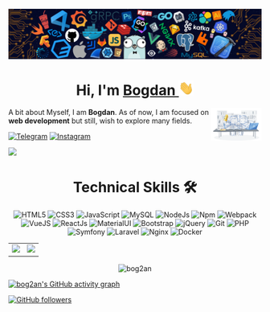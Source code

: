 ![](https://raw.githubusercontent.com/bog2an/bog2an/main/header.png)

<h1 align="center" >Hi, I'm <a href="https://github.com/bog2an" target="_blank"> Bogdan </a>
  <img src="https://github.com/bog2an/bog2an/blob/main/Hi.gif" width="30px">
</h1>

<img width="20%" align="right" src="https://github.com/bog2an/bog2an/blob/main/workbench.svg">

<p>
  A bit about Myself, I am <b>Bogdan</b>.
  As of now, I am focused on <b>web development</b> but still, wish to explore many fields.
</p>

<a  href="https://t.me/ibog2an"><img alt="Telegram" src="https://img.shields.io/badge/Telegram-2CA5E0?style=for-the-badge&logo=telegram&logoColor=white"></a>
<a  href="https://www.instagram.com/ibog2an/"><img alt="Instagram" src="https://img.shields.io/badge/Instagram-E4405F?style=for-the-badge&logo=instagram&logoColor=white"></a>

<p><img src="https://komarev.com/ghpvc/?username=bog2an&label=Profile%20views&color=6805D3&style=flat"/></p>

<h1 align="center">Technical Skills 🛠</h1>

<p align="center"> 
  <img alt="HTML5" src="https://img.shields.io/badge/html5-%23E34F26.svg?&style=for-the-badge&logo=html5&logoColor=white" />
  <img alt="CSS3" src="https://img.shields.io/badge/css3-%231572B6.svg?&style=for-the-badge&logo=css3&logoColor=white" />
  <img alt="JavaScript" src="https://img.shields.io/badge/javascript-%23323330.svg?&style=for-the-badge&logo=javascript&logoColor=%23F7DF1E" />
  <img alt="MySQL" src="https://img.shields.io/badge/MySQL-00000F?style=for-the-badge&logo=mysql&logoColor=white" />  
  <img alt="NodeJs" src="https://img.shields.io/badge/Node.js-339933?style=for-the-badge&logo=nodedotjs&logoColor=white" />
  <img alt="Npm" src="https://img.shields.io/badge/npm-CB3837?style=for-the-badge&logo=npm&logoColor=white" />
  <img alt="Webpack" src="https://img.shields.io/badge/webpack-%238DD6F9.svg?style=for-the-badge&logo=webpack&logoColor=black" />  
  <img alt="VueJS" src="https://img.shields.io/badge/Vue.js-35495E?style=for-the-badge&logo=vue.js&logoColor=4FC08D" />
  <img alt="ReactJs" src="https://img.shields.io/badge/React-20232A?style=for-the-badge&logo=react&logoColor=61DAFB" />
  <img alt="MaterialUI" src="https://img.shields.io/badge/Material--UI-0081CB?style=for-the-badge&logo=material-ui&logoColor=white" />
  <img alt="Bootstrap" src="https://img.shields.io/badge/bootstrap-%23563D7C.svg?style=for-the-badge&logo=bootstrap&logoColor=white" />  
  <img alt="jQuery" src="https://img.shields.io/badge/jQuery-0769AD?style=for-the-badge&logo=jquery&logoColor=white" />
  <img alt="Git" src="https://img.shields.io/badge/Git-F05032?style=for-the-badge&logo=git&logoColor=white" />
  <img alt="PHP" src="https://img.shields.io/badge/PHP-777BB4?style=for-the-badge&logo=php&logoColor=white" />
  <img alt="Symfony" src="https://img.shields.io/badge/symfony-%23000000.svg?style=for-the-badge&logo=symfony&logoColor=white" />  
  <img alt="Laravel" src="https://img.shields.io/badge/Laravel-FF2D20?style=for-the-badge&logo=laravel&logoColor=white" />
  <img alt="Nginx" src="https://img.shields.io/badge/nginx-%23009639.svg?style=for-the-badge&logo=nginx&logoColor=white" />
  <img alt="Docker" src="https://img.shields.io/badge/docker-%230db7ed.svg?style=for-the-badge&logo=docker&logoColor=white" />  
</p>

<table>
  <tr>
   <td><img src="https://github-readme-stats.vercel.app/api?username=bog2an&include_all_commits=true&count_private=true&show_icons=true&line_height=20&title_color=7A7ADB&icon_color=2234AE&text_color=D3D3D3&bg_color=0,000000,130F40"/>
   <td><img src="https://github-readme-stats.vercel.app/api/top-langs?username=bog2an&show_icons=true&locale=en&layout=compact&title_color=7A7ADB&icon_color=2234AE&text_color=D3D3D3&bg_color=0,000000,130F40"/>
  </tr>
</table>

<div align="center">
   <p><img align="center" src="https://github-readme-streak-stats.herokuapp.com/?user=bog2an&theme=dark" alt="bog2an"/></p>
</div>


[![bog2an's GitHub activity graph](https://activity-graph.herokuapp.com/graph?username=bog2an&theme=xcode)](https://git.io/bog2an)

[![GitHub followers](https://img.shields.io/github/followers/bog2an.svg?style=social&label=Follow)](https://github.com/bog2an?tab=followers)
